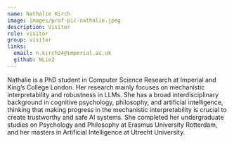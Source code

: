 ```yaml
---
name: Nathalie Kirch
image: images/prof-pic-nathalie.jpeg
description: Visitor
role: visitor
group: visitor
links:
  email: n.kirch24@imperial.ac.uk
  github: NLie2
---
```


Nathalie is a PhD student in Computer Science Research at Imperial and King’s College London. Her research mainly focuses on mechanistic interpretability and robustness in LLMs. She has a broad interdisciplinary background in cognitive psychology, philosophy, and artificial intelligence, thinking that making progress in the mechanistic interpretability is crucial to create trustworthy and safe AI systems. She completed her undergraduate studies on Psychology and Philosophy at Erasmus University Rotterdam, and her masters in Artificial Intelligence at Utrecht University.